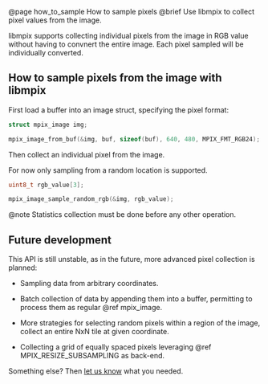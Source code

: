 @page how_to_sample How to sample pixels
@brief Use libmpix to collect pixel values from the image.

libmpix supports collecting individual pixels from the image in RGB value without having to
convnert the entire image. Each pixel sampled will be individually converted.

## How to sample pixels from the image with libmpix

First load a buffer into an image struct, specifying the pixel format:

```c
struct mpix_image img;

mpix_image_from_buf(&img, buf, sizeof(buf), 640, 480, MPIX_FMT_RGB24);
```

Then collect an individual pixel from the image.

For now only sampling from a random location is supported.

```c
uint8_t rgb_value[3];

mpix_image_sample_random_rgb(&img, rgb_value);
```

@note Statistics collection must be done before any other operation.

## Future development

This API is still unstable, as in the future, more advanced pixel collection is planned:

- Sampling data from arbitrary coordinates.

- Batch collection of data by appending them into a buffer, permitting to process them as regular
  @ref mpix_image.

- More strategies for selecting random pixels within a region of the image,
  collect an entire NxN tile at given coordinate.

- Collecting a grid of equally spaced pixels leveraging @ref MPIX_RESIZE_SUBSAMPLING as back-end.

Something else? Then [let us know](https://github.com/libmpix/libmpix/issues/new) what you needed.
